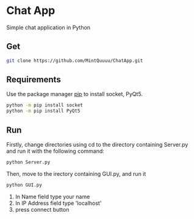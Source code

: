 # Chat App

Simple chat application in Python

## Get

```bash
git clone https://github.com/MintQuuuu/ChatApp.git
```

## Requirements

Use the package manager [pip](https://pip.pypa.io/en/stable/) 
to install socket, PyQt5.

```bash
python -m pip install socket
python -m pip install PyQt5
```

## Run

Firstly, change directories using cd to the directory containing Server.py and run it with the following command:

```bash
python Server.py
```

Then, move to the irectory containing GUI.py, and run it

```bash
python GUI.py
```

1) In Name field type your name
2) In IP Address field type 'localhost'
3) press connect button
